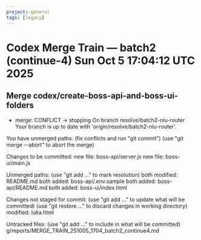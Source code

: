 ```yaml
---
project: general
tags: [legacy]
---
```

# Codex Merge Train — batch2 (continue-4) Sun Oct  5 17:04:12 UTC 2025

## Merge codex/create-boss-api-and-boss-ui-folders
- merge: CONFLICT → stopping
On branch resolve/batch2-nlu-router
Your branch is up to date with 'origin/resolve/batch2-nlu-router'.

You have unmerged paths.
  (fix conflicts and run "git commit")
  (use "git merge --abort" to abort the merge)

Changes to be committed:
	new file:   boss-api/server.js
	new file:   boss-ui/main.js

Unmerged paths:
  (use "git add <file>..." to mark resolution)
	both modified:   README.md
	both added:      boss-api/.env.sample
	both added:      boss-api/README.md
	both added:      boss-ui/index.html

Changes not staged for commit:
  (use "git add <file>..." to update what will be committed)
  (use "git restore <file>..." to discard changes in working directory)
	modified:   luka.html

Untracked files:
  (use "git add <file>..." to include in what will be committed)
	g/reports/MERGE_TRAIN_251005_1704_batch2_continue4.md

